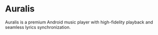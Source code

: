 # Auralis
Auralis is a premium Android music player with high-fidelity playback and seamless lyrics synchronization.